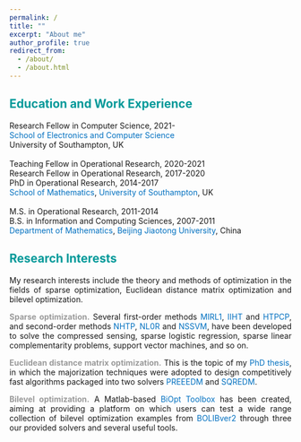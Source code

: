 ```yaml
---
permalink: /
title: ""
excerpt: "About me"
author_profile: true
redirect_from: 
  - /about/
  - /about.html
---
```


<span style="color:#009999">Education and Work Experience</span>
---
Research Fellow in Computer Science, 2021- <br>
<a style="text-decoration:none; color:#0070C0" href='https://www.ecs.soton.ac.uk/'>School of Electronics and Computer Science</a><br>
University of Southampton, UK  <br>
<br>
Teaching Fellow in Operational Research, 2020-2021 <br>
Research Fellow in Operational Research, 2017-2020<br>
PhD in  Operational Research, 2014-2017 <br>
<a style="text-decoration:none; color:#0070C0" href='https://www.southampton.ac.uk/maths'>School of Mathematics</a>, <a style="text-decoration:none; color:#0070C0" href='https://www.southampton.ac.uk/'>University of Southampton</a>, UK <br>
<br>
M.S. in Operational Research, 2011-2014 <br>
B.S. in Information and Computing Sciences, 2007-2011 <br>
<a style="text-decoration:none; color:#0070C0" href='http://en.sci.njtu.edu.cn/Department/DepartmentofMathematics/index.htm'>Department of Mathematics</a>, <a style="text-decoration:none; color:#0070C0" href='http://en.njtu.edu.cn/'>Beijing Jiaotong University</a>, China 

<span style="color:#009999">Research Interests</span>
---

<p><div style="text-align:justify;"> 
My research interests include the theory and methods of optimization in the fields of sparse optimization,  Euclidean distance matrix optimization and bilevel
  optimization. </div></p> 
  
<p><div style="text-align:justify"> 
  <span style="color:#9A9A9A"> <b> Sparse  optimization.</b> </span>  Several first-order methods <a style="text-decoration:none; color:#0070C0" href="https://github.com/ShenglongZhou/MIRL1">MIRL1</a>, <a style="text-decoration:none; color:#0070C0" href="https://github.com/ShenglongZhou/IIHT">IIHT</a> and <a style="text-decoration:none; color:#0070C0" href="https://github.com/ShenglongZhou/HTPCP">HTPCP</a>, and second-order methods  <a style="text-decoration:none; color:#0070C0" href="https://github.com/ShenglongZhou/NHTPver2">NHTP</a>, <a style="text-decoration:none; color:#0070C0" href="https://github.com/ShenglongZhou/NHTPver2">NL0R</a> and <a style="text-decoration:none; color:#0070C0" href="https://github.com/ShenglongZhou/NHTPver2">NSSVM</a>, have been developed to solve the compressed sensing, sparse logistic regression, sparse linear complementarity problems, support vector machines, and so on.  
</div></p>

<p><div style="text-align:justify">
  <span style="color:#9A9A9A"><b>Euclidean distance matrix optimization.</b></span> This is the topic of my <a style="text-decoration:none; color:#0070C0" href="https://eprints.soton.ac.uk/429739/">PhD thesis</a>, in which the majorization techniques were adopted to design competitively fast algorithms packaged into two solvers <a style="text-decoration:none; color:#0070C0" href="https://github.com/ShenglongZhou/PREEEDM">PREEEDM</a> and <a style="text-decoration:none; color:#0070C0" href="https://github.com/ShenglongZhou/SQREDM">SQREDM</a>. 
</div></p>

 <p><div style="text-align:justify">
  <span style="color:#9A9A9A"><b>Bilevel optimization.</b></span>   A Matlab-based <a style="text-decoration:none;  color:#0070C0" href="https://biopt.github.io/">BiOpt Toolbox</a> has been created, aiming at providing a platform on which users can test a wide range collection of bilevel optimization examples from <a style="text-decoration:none;  color:#0070C0" href="https://biopt.github.io/">BOLIBver2</a> through three our provided solvers and several useful tools. 
</div></p>



